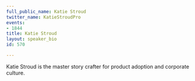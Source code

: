 ```yaml
---
full_public_name: Katie Stroud
twitter_name: KatieStroudPro
events:
- 1844
title: Katie Stroud
layout: speaker_bio
id: 570

---
```

Katie Stroud is the master story crafter for product adoption and corporate culture.